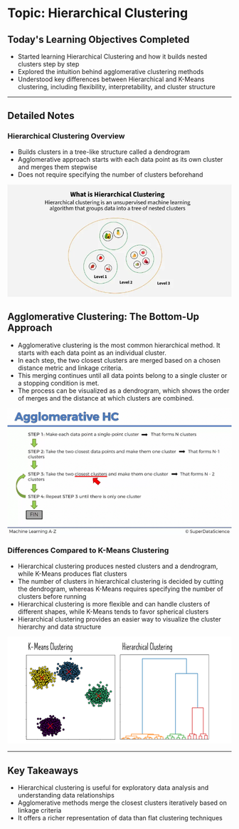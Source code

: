 # Topic: Hierarchical Clustering

## Today's Learning Objectives Completed

- Started learning Hierarchical Clustering and how it builds nested clusters step by step  
- Explored the intuition behind agglomerative clustering methods  
- Understood key differences between Hierarchical and K-Means clustering, including flexibility, interpretability, and cluster structure  

---

## Detailed Notes

### Hierarchical Clustering Overview

- Builds clusters in a tree-like structure called a dendrogram  
- Agglomerative approach starts with each data point as its own cluster and merges them stepwise  
- Does not require specifying the number of clusters beforehand  

![Hierarchical](./image/hierarchical.webp)



## Agglomerative Clustering: The Bottom-Up Approach

- Agglomerative clustering is the most common hierarchical method. It starts with each data point as an individual cluster.
- In each step, the two closest clusters are merged based on a chosen distance metric and linkage criteria.
- This merging continues until all data points belong to a single cluster or a stopping condition is met.
- The process can be visualized as a dendrogram, which shows the order of merges and the distance at which clusters are combined.

![Agglomerative](./image/agglomerative.png)

### Differences Compared to K-Means Clustering

- Hierarchical clustering produces nested clusters and a dendrogram, while K-Means produces flat clusters  
- The number of clusters in hierarchical clustering is decided by cutting the dendrogram, whereas K-Means requires specifying the number of clusters before running  
- Hierarchical clustering is more flexible and can handle clusters of different shapes, while K-Means tends to favor spherical clusters  
- Hierarchical clustering provides an easier way to visualize the cluster hierarchy and data structure  

![comparison](./image/comparison%20.png)

---

## Key Takeaways

- Hierarchical clustering is useful for exploratory data analysis and understanding data relationships  
- Agglomerative methods merge the closest clusters iteratively based on linkage criteria  
- It offers a richer representation of data than flat clustering techniques  


